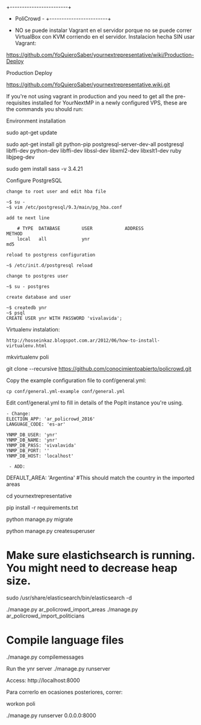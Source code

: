 +------------------------+
- PoliCrowd		 -
+------------------------+

- NO se puede instalar Vagrant en el servidor porque no se puede correr VirtualBox con KVM corriendo en el servidor.
  Instalacion hecha SIN usar Vagrant:

https://github.com/YoQuieroSaber/yournextrepresentative/wiki/Production-Deploy




Production Deploy

https://github.com/YoQuieroSaber/yournextrepresentative.wiki.git

If you're not using vagrant in production and you need to get all the pre-requisites installed for YourNextMP in a newly configured VPS, these are the commands you should run:

Environment installation

sudo apt-get update

sudo apt-get install git python-pip postgresql-server-dev-all postgresql libffi-dev python-dev libffi-dev libssl-dev libxml2-dev libxslt1-dev ruby libjpeg-dev

sudo gem install sass -v 3.4.21


Configure PostgreSQL

	change to root user and edit hba file

	~$ su -
	~$ vim /etc/postgresql/9.3/main/pg_hba.conf

	add te next line

		# TYPE  DATABASE        USER            ADDRESS                 METHOD
		local   all             ynr                                     md5

	reload to postgress configuration

	~$ /etc/init.d/postgresql reload

	change to postgres user

	~$ su - postgres

	create database and user

	~$ createdb ynr
	~$ psql
	CREATE USER ynr WITH PASSWORD 'vivalavida';


Virtualenv instalation:

	http://hosseinkaz.blogspot.com.ar/2012/06/how-to-install-virtualenv.html

mkvirtualenv poli

git clone --recursive https://github.com/conocimientoabierto/policrowd.git

Copy the example configuration file to conf/general.yml:

	cp conf/general.yml-example conf/general.yml

Edit conf/general.yml to fill in details of the PopIt instance you're using.

	- Change:
	ELECTION_APP: 'ar_policrowd_2016'
	LANGUAGE_CODE: 'es-ar'

	YNMP_DB_USER: 'ynr'
	YNMP_DB_NAME: 'ynr'
	YNMP_DB_PASS: 'vivalavida'
	YNMP_DB_PORT: ''
	YNMP_DB_HOST: 'localhost'

	 - ADD:
   DEFAULT_AREA: 'Argentina' #This should match the country in the imported areas

cd yournextrepresentative

pip install -r requirements.txt


python manage.py migrate

python manage.py createsuperuser

# Make sure elastichsearch is running. You might need to decrease heap size.
sudo /usr/share/elasticsearch/bin/elasticsearch -d

./manage.py ar_policrowd_import_areas
./manage.py ar_policrowd_import_politicians

# Compile language files
./manage.py compilemessages

Run the ynr server
./manage.py runserver

Access: http://localhost:8000



Para correrlo en ocasiones posteriores, correr:

workon poli

./manage.py runserver 0.0.0.0:8000

